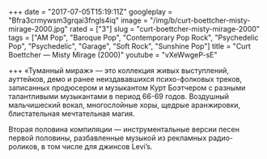 +++
date = "2017-07-05T15:19:11Z"
googleplay = "Bfra3crmywsm3grqai3fngls4iq"
image = "/img/b/curt-boettcher-misty-mirage-2000.jpg"
rated = ["3"]
slug = "curt-boettcher-misty-mirage-2000"
tags = ["AM Pop", "Baroque Pop", "Contemporary Pop Rock", "Psychedelic Pop", "Psychedelic", "Garage", "Soft Rock", "Sunshine Pop"]
title = "Curt Boettcher — Misty Mirage (2000)"
youtube = "vXeWwgeP-sE"

+++
«Туманный мираж» — это коллекция живых выступлений, ауттейков, демо и ранее неиздававшихся психо-фолковых треков, записанных продюсером и музыкантом Курт Боэтчером с разными талантливыми музыкантами в период 66-69 годов. Воздушный мальчишеский вокал, многослойные хоры, щедрые аранжировки, блистательная мечтательная магия.

Вторая половина компиляции — инструментальные версии песен первой половины, разбавленные музыкой из рекламных радио-роликов, в том числе для джинсов Levi’s.
